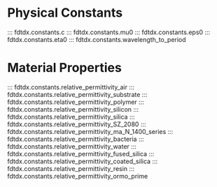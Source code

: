 ##
# Physical Constants
::: fdtdx.constants.c
::: fdtdx.constants.mu0
::: fdtdx.constants.eps0
::: fdtdx.constants.eta0
::: fdtdx.constants.wavelength_to_period

# Material Properties
::: fdtdx.constants.relative_permittivity_air
::: fdtdx.constants.relative_permittivity_substrate
::: fdtdx.constants.relative_permittivity_polymer
::: fdtdx.constants.relative_permittivity_silicon
::: fdtdx.constants.relative_permittivity_silica
::: fdtdx.constants.relative_permittivity_SZ_2080
::: fdtdx.constants.relative_permittivity_ma_N_1400_series
::: fdtdx.constants.relative_permittivity_bacteria
::: fdtdx.constants.relative_permittivity_water
::: fdtdx.constants.relative_permittivity_fused_silica
::: fdtdx.constants.relative_permittivity_coated_silica
::: fdtdx.constants.relative_permittivity_resin
::: fdtdx.constants.relative_permittivity_ormo_prime
